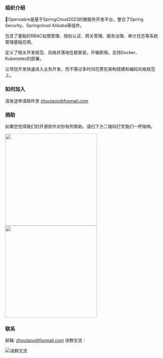 ### 组织介绍

💪Opensabre是基于SpringCloud2023的微服务开发平台，整合了Spring Security、Springcloud Alibaba等组件。

包含了基础的RBAC权限管理、授权认证、网关管理、服务治理、审计日志等系统管理基础应用。

定义了相关开发规范、风格并落地在框架层，开箱即用，支持Docker、Kubenetes的部署。

让项目开发快速进入业务开发，而不需过多时间花费在架构搭建和编码风格规范上。


### 如何加入
请发送申请邮件至 zhoutaoo@foxmail.com

### 捐助

如果您觉得我们的开源软件对你有所帮助，请扫下方二维码打赏我们一杯咖啡。

<p align="left">
  <img width="300" src="https://foruda.gitee.com/images/1671973138422696513/9964ce40_8942.jpeg">
  
  <img width="300" src="https://foruda.gitee.com/images/1671973144884955288/1c0b3809_8942.jpeg">
</p>

### 联系

邮箱: zhoutaoo@foxmail.com
进群交流：

![进群交流](https://foruda.gitee.com/images/1671973004293474464/5682ccd4_8942.png)
